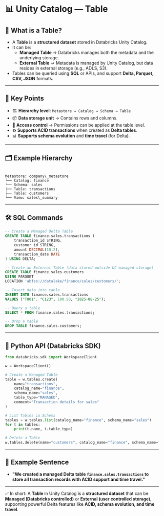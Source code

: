 # 📊 Unity Catalog — **Table**

## 🔹 What is a Table?
- A **Table** is a **structured dataset** stored in Databricks Unity Catalog.  
- It can be:
  - **Managed Table** → Databricks manages both the metadata and the underlying storage.  
  - **External Table** → Metadata is managed by Unity Catalog, but data resides in external storage (e.g., ADLS, S3).  
- Tables can be queried using **SQL** or APIs, and support **Delta, Parquet, CSV, JSON** formats.  

---

## 📌 Key Points
- 🏗️ **Hierarchy level**: `Metastore → Catalog → Schema → Table`  
- 📦 **Data storage unit** → Contains rows and columns.  
- 🔐 **Access control** → Permissions can be applied at the table level.  
- ♻️ **Supports ACID transactions** when created as **Delta tables**.  
- 📊 **Supports schema evolution** and **time travel** (for Delta).  

---

## 🗂️ Example Hierarchy
```

Metastore: company\_metastore
└── Catalog: finance
└── Schema: sales
├── Table: transactions
├── Table: customers
└── View: sales\_summary

````

---

## 🛠️ SQL Commands

```sql
-- Create a Managed Delta Table
CREATE TABLE finance.sales.transactions (
    transaction_id STRING,
    customer_id STRING,
    amount DECIMAL(10,2),
    transaction_date DATE
) USING DELTA;

-- Create an External Table (data stored outside UC managed storage)
CREATE TABLE finance.sales.customers
USING PARQUET
LOCATION 'abfss://datalake/finance/sales/customers/';

-- Insert data into table
INSERT INTO finance.sales.transactions
VALUES ("T001", "C123", 100.50, "2025-08-25");

-- Query a table
SELECT * FROM finance.sales.transactions;

-- Drop a table
DROP TABLE finance.sales.customers;
````

---

## 🐍 Python API (Databricks SDK)

```python
from databricks.sdk import WorkspaceClient

w = WorkspaceClient()

# Create a Managed Table
table = w.tables.create(
    name="transactions",
    catalog_name="finance",
    schema_name="sales",
    table_type="MANAGED",
    comment="Transaction details for sales"
)

# List Tables in Schema
tables = w.tables.list(catalog_name="finance", schema_name="sales")
for t in tables:
    print(t.name, t.table_type)

# Delete a Table
w.tables.delete(name="customers", catalog_name="finance", schema_name="sales")
```

---

## 🎯 Example Sentence

* **"We created a managed Delta table `finance.sales.transactions` to store all transaction records with ACID support and time travel."**

---

✅ In short: A **Table** in Unity Catalog is a **structured dataset** that can be **Managed (Databricks controlled)** or **External (user controlled storage)**, supporting powerful Delta features like **ACID, schema evolution, and time travel**.